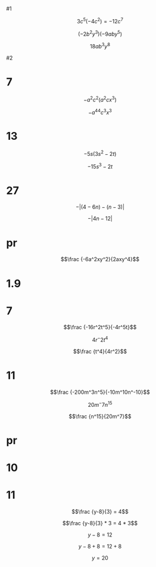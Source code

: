 #1

$$3c^5(-4c^2) = -12c^7$$



$$(-2b^2y^3)(-9aby^5)$$

$$18ab^3y^8$$


#2


# 7

$$-a^2c^2(a^2cx^3)$$

$$-a^44c^3x^3$$

# 13

$$-5s(3s^2-2t)$$

$$-15s^3-2t$$

# 27

$$- |(4 - 6n) - (n-3)|$$

$$- |4n -12 |$$

# pr

$$\frac {-6a^2xy^2}{2axy^4}$$

# 1.9

# 7

$$\frac {-16r^2t^5}{-4r^5t}$$

$$4r^-2 t^4$$

$$\frac {t^4}{4r^2}$$

# 11

$$\frac {-200m^3n^5}{-10m^10n^-10}$$

$$20m^-7 n^15$$

$$\frac {n^15}{20m^7}$$

# pr

# 10

# 11

$$\frac {y-8}{3} = 4$$

$$\frac {y-8}{3} * 3 = 4 * 3$$


$$y-8 = 12$$

$$y-8 + 8 = 12 + 8$$

$$y = 20$$




